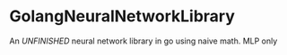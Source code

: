 # GolangNeuralNetworkLibrary
An *UNFINISHED* neural network library in go using naive math. MLP only
